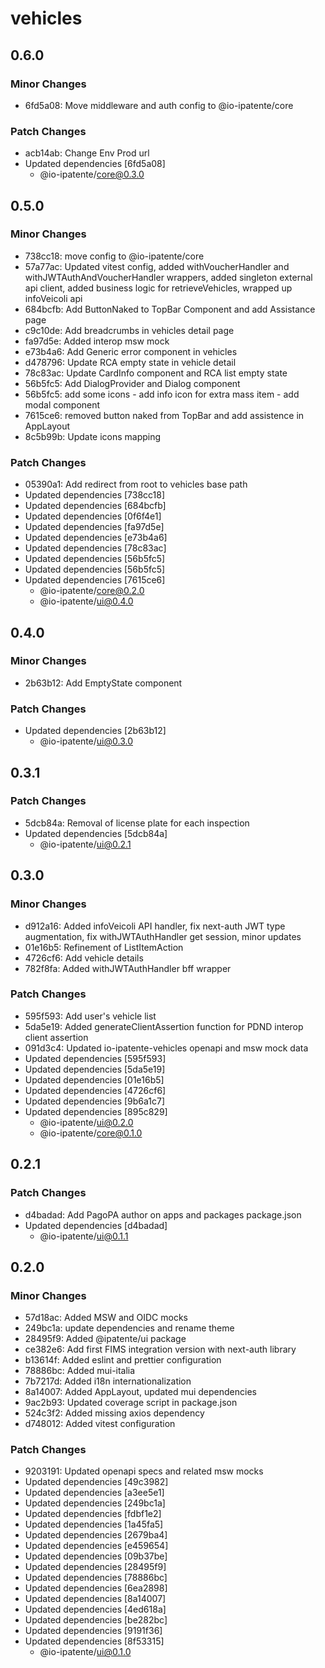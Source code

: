 # vehicles

## 0.6.0

### Minor Changes

- 6fd5a08: Move middleware and auth config to @io-ipatente/core

### Patch Changes

- acb14ab: Change Env Prod url
- Updated dependencies [6fd5a08]
  - @io-ipatente/core@0.3.0

## 0.5.0

### Minor Changes

- 738cc18: move config to @io-ipatente/core
- 57a77ac: Updated vitest config, added withVoucherHandler and withJWTAuthAndVoucherHandler wrappers, added singleton external api client, added business logic for retrieveVehicles, wrapped up infoVeicoli api
- 684bcfb: Add ButtonNaked to TopBar Component and add Assistance page
- c9c10de: Add breadcrumbs in vehicles detail page
- fa97d5e: Added interop msw mock
- e73b4a6: Add Generic error component in vehicles
- d478796: Update RCA empty state in vehicle detail
- 78c83ac: Update CardInfo component and RCA list empty state
- 56b5fc5: Add DialogProvider and Dialog component
- 56b5fc5: add some icons - add info icon for extra mass item - add modal component
- 7615ce6: removed button naked from TopBar and add assistence in AppLayout
- 8c5b99b: Update icons mapping

### Patch Changes

- 05390a1: Add redirect from root to vehicles base path
- Updated dependencies [738cc18]
- Updated dependencies [684bcfb]
- Updated dependencies [0f6f4e1]
- Updated dependencies [fa97d5e]
- Updated dependencies [e73b4a6]
- Updated dependencies [78c83ac]
- Updated dependencies [56b5fc5]
- Updated dependencies [56b5fc5]
- Updated dependencies [7615ce6]
  - @io-ipatente/core@0.2.0
  - @io-ipatente/ui@0.4.0

## 0.4.0

### Minor Changes

- 2b63b12: Add EmptyState component

### Patch Changes

- Updated dependencies [2b63b12]
  - @io-ipatente/ui@0.3.0

## 0.3.1

### Patch Changes

- 5dcb84a: Removal of license plate for each inspection
- Updated dependencies [5dcb84a]
  - @io-ipatente/ui@0.2.1

## 0.3.0

### Minor Changes

- d912a16: Added infoVeicoli API handler, fix next-auth JWT type augmentation, fix withJWTAuthHandler get session, minor updates
- 01e16b5: Refinement of ListItemAction
- 4726cf6: Add vehicle details
- 782f8fa: Added withJWTAuthHandler bff wrapper

### Patch Changes

- 595f593: Add user's vehicle list
- 5da5e19: Added generateClientAssertion function for PDND interop client assertion
- 091d3c4: Updated io-ipatente-vehicles openapi and msw mock data
- Updated dependencies [595f593]
- Updated dependencies [5da5e19]
- Updated dependencies [01e16b5]
- Updated dependencies [4726cf6]
- Updated dependencies [9b6a1c7]
- Updated dependencies [895c829]
  - @io-ipatente/ui@0.2.0
  - @io-ipatente/core@0.1.0

## 0.2.1

### Patch Changes

- d4badad: Add PagoPA author on apps and packages package.json
- Updated dependencies [d4badad]
  - @io-ipatente/ui@0.1.1

## 0.2.0

### Minor Changes

- 57d18ac: Added MSW and OIDC mocks
- 249bc1a: update dependencies and rename theme
- 28495f9: Added @ipatente/ui package
- ce382e6: Add first FIMS integration version with next-auth library
- b13614f: Added eslint and prettier configuration
- 78886bc: Added mui-italia
- 7b7217d: Added i18n internationalization
- 8a14007: Added AppLayout, updated mui dependencies
- 9ac2b93: Updated coverage script in package.json
- 524c3f2: Added missing axios dependency
- d748012: Added vitest configuration

### Patch Changes

- 9203191: Updated openapi specs and related msw mocks
- Updated dependencies [49c3982]
- Updated dependencies [a3ee5e1]
- Updated dependencies [249bc1a]
- Updated dependencies [fdbf1e2]
- Updated dependencies [1a45fa5]
- Updated dependencies [2679ba4]
- Updated dependencies [e459654]
- Updated dependencies [09b37be]
- Updated dependencies [28495f9]
- Updated dependencies [78886bc]
- Updated dependencies [6ea2898]
- Updated dependencies [8a14007]
- Updated dependencies [4ed618a]
- Updated dependencies [be282bc]
- Updated dependencies [9191f36]
- Updated dependencies [8f53315]
  - @io-ipatente/ui@0.1.0

